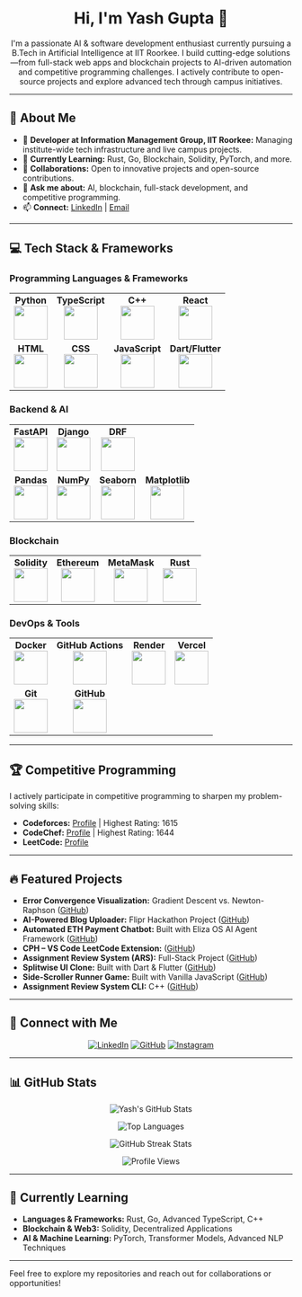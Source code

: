 <h1 align="center">Hi, I'm Yash Gupta 👋</h1>

<p align="center">
  I'm a passionate AI & software development enthusiast currently pursuing a B.Tech in Artificial Intelligence at IIT Roorkee. I build cutting-edge solutions—from full-stack web apps and blockchain projects to AI-driven automation and competitive programming challenges. I actively contribute to open-source projects and explore advanced tech through campus initiatives.
</p>

---

## 🚀 About Me

- 🔭 **Developer at Information Management Group, IIT Roorkee:** Managing institute-wide tech infrastructure and live campus projects.
- 🌱 **Currently Learning:** Rust, Go, Blockchain, Solidity, PyTorch, and more.
- 👯 **Collaborations:** Open to innovative projects and open-source contributions.
- 💬 **Ask me about:** AI, blockchain, full-stack development, and competitive programming.
- 📫 **Connect:** [LinkedIn](https://www.linkedin.com/in/yash-gupta-851a83134) | [Email](mailto:yg351124@gmail.com)

---

## 💻 Tech Stack & Frameworks

### Programming Languages & Frameworks

<table align="center">
  <tr>
    <td align="center"><b>Python</b><br><img src="https://img.icons8.com/color/2x/python.png" width="60"/></td>
    <td align="center"><b>TypeScript</b><br><img src="https://img.icons8.com/color/2x/typescript.png" width="60"/></td>
    <td align="center"><b>C++</b><br><img src="https://isocpp.org/assets/images/cpp_logo.png" width="60"/></td>
    <td align="center"><b>React</b><br><img src="https://img.icons8.com/ultraviolet/2x/react.png" width="60"/></td>
  </tr>
  <tr>
    <td align="center"><b>HTML</b><br><img src="https://img.icons8.com/color/2x/html-5.png" width="60"/></td>
    <td align="center"><b>CSS</b><br><img src="https://img.icons8.com/color/2x/css3.png" width="60"/></td>
    <td align="center"><b>JavaScript</b><br><img src="https://img.icons8.com/color/2x/javascript.png" width="60"/></td>
    <td align="center"><b>Dart/Flutter</b><br><img src="https://img.icons8.com/color/2x/flutter.png" width="60"/></td>
  </tr>
</table>

### Backend & AI

<table align="center">
  <tr>
    <td align="center"><b>FastAPI</b><br><img src="https://fastapi.tiangolo.com/img/logo-margin/logo-teal.png" width="60"/></td>
    <td align="center"><b>Django</b><br><img src="https://static.djangoproject.com/img/logos/django-logo-positive.svg" width="60"/></td>
    <td align="center"><b>DRF</b><br><img src="https://www.django-rest-framework.org/img/logo.png" width="60"/></td>
  </tr>
  <tr>
    <td align="center"><b>Pandas</b><br><img src="https://upload.wikimedia.org/wikipedia/commons/2/22/Pandas_mark.svg" width="60"/></td>
    <td align="center"><b>NumPy</b><br><img src="https://upload.wikimedia.org/wikipedia/commons/3/31/NumPy_logo_2020.svg" width="60"/></td>
    <td align="center"><b>Seaborn</b><br><img src="https://seaborn.pydata.org/_images/logo-mark-lightbg.svg" width="60"/></td>
    <td align="center"><b>Matplotlib</b><br><img src="https://upload.wikimedia.org/wikipedia/commons/8/84/Matplotlib_icon.svg" width="60"/></td>
  </tr>
</table>

### Blockchain

<table align="center">
  <tr>
    <td align="center"><b>Solidity</b><br><img src="https://cdn.worldvectorlogo.com/logos/solidity.svg" width="60"/></td>
    <td align="center"><b>Ethereum</b><br><img src="https://upload.wikimedia.org/wikipedia/commons/0/01/Ethereum_logo_translucent.svg" width="60"/></td>
    <td align="center"><b>MetaMask</b><br><img src="https://upload.wikimedia.org/wikipedia/commons/3/36/MetaMask_Fox.svg" width="60"/></td>
    <td align="center"><b>Rust</b><br><img src="https://upload.wikimedia.org/wikipedia/commons/d/d5/Rust_programming_language_black_logo.svg" width="60"/></td>
  </tr>
</table>

### DevOps & Tools

<table align="center">
  <tr>
    <td align="center"><b>Docker</b><br><img src="https://img.icons8.com/color/2x/docker.png" width="60"/></td>
    <td align="center"><b>GitHub Actions</b><br><img src="https://img.icons8.com/color/2x/github.png" width="60"/></td>
    <td align="center"><b>Render</b><br><img src="https://seeklogo.com/images/R/render-logo-FAA38B0735-seeklogo.com.png" width="60"/></td>
    <td align="center"><b>Vercel</b><br><img src="https://assets.vercel.com/image/upload/front/assets/design/vercel-triangle-black.svg" width="60"/></td>
  </tr>
  <tr>
    <td align="center"><b>Git</b><br><img src="https://img.icons8.com/color/2x/git.png" width="60"/></td>
    <td align="center"><b>GitHub</b><br><img src="https://img.icons8.com/color/2x/github.png" width="60"/></td>
  </tr>
</table>

---

## 🏆 Competitive Programming

I actively participate in competitive programming to sharpen my problem-solving skills:
- **Codeforces:** [Profile](https://codeforces.com/profile/Yash_2310) | Highest Rating: 1615  
- **CodeChef:** [Profile](https://www.codechef.com/users/yg351124) | Highest Rating: 1644  
- **LeetCode:** [Profile](https://leetcode.com/u/yash_2310/)

---

## 🔥 Featured Projects

- **Error Convergence Visualization:** Gradient Descent vs. Newton-Raphson ([GitHub](https://github.com/Yash-g2310/DAC-202-codes))
- **AI-Powered Blog Uploader:** Flipr Hackathon Project ([GitHub](https://github.com/Yash-g2310/flipr_hackathon))
- **Automated ETH Payment Chatbot:** Built with Eliza OS AI Agent Framework ([GitHub](https://github.com/AdityaK-github/stack-too-deep-v2))
- **CPH – VS Code LeetCode Extension:** ([GitHub](https://github.com/Yash-g2310/cph-for-leetcode))
- **Assignment Review System (ARS):** Full-Stack Project ([GitHub](https://github.com/Yash-g2310/ARS))
- **Splitwise UI Clone:** Built with Dart & Flutter ([GitHub](https://github.com/Yash-g2310/splitwise_clone))
- **Side-Scroller Runner Game:** Built with Vanilla JavaScript ([GitHub](https://github.com/Yash-g2310/IMG_JS_Game))
- **Assignment Review System CLI:** C++ ([GitHub](https://github.com/Yash-g2310/assignment-review-system-with-oops))

---

## 🔗 Connect with Me

<p align="center">
  <a href="https://www.linkedin.com/in/yash-gupta-851a83134"><img src="https://img.shields.io/badge/LinkedIn-0077B5?style=for-the-badge&logo=linkedin&logoColor=white" alt="LinkedIn"/></a>
  <a href="https://github.com/Yash-g2310"><img src="https://img.shields.io/badge/GitHub-181717?style=for-the-badge&logo=github&logoColor=white" alt="GitHub"/></a>
  <a href="https://www.instagram.com/yash_g_2310/?next=%2F"><img src="https://img.shields.io/badge/Instagram-E4405F?style=for-the-badge&logo=instagram&logoColor=white" alt="Instagram"/></a>
</p>

---

## 📊 GitHub Stats

<p align="center">
  <img src="https://github-readme-stats.vercel.app/api?username=Yash-g2310&show_icons=true&theme=radical" alt="Yash's GitHub Stats" />
</p>

<p align="center">
  <img src="https://github-readme-stats.vercel.app/api/top-langs/?username=Yash-g2310&layout=compact&theme=radical" alt="Top Languages" />
</p>

<p align="center">
  <img src="https://github-readme-streak-stats.herokuapp.com/?user=Yash-g2310&theme=radical" alt="GitHub Streak Stats" />
</p>
<p align="center">
  <img src="https://komarev.com/ghpvc/?username=Yash-g2310&label=Profile%20Views&color=0e75b6&style=flat" alt="Profile Views" />
</p>

---

## 🌟 Currently Learning

- **Languages & Frameworks:** Rust, Go, Advanced TypeScript, C++
- **Blockchain & Web3:** Solidity, Decentralized Applications  
- **AI & Machine Learning:** PyTorch, Transformer Models, Advanced NLP Techniques

---

Feel free to explore my repositories and reach out for collaborations or opportunities!
